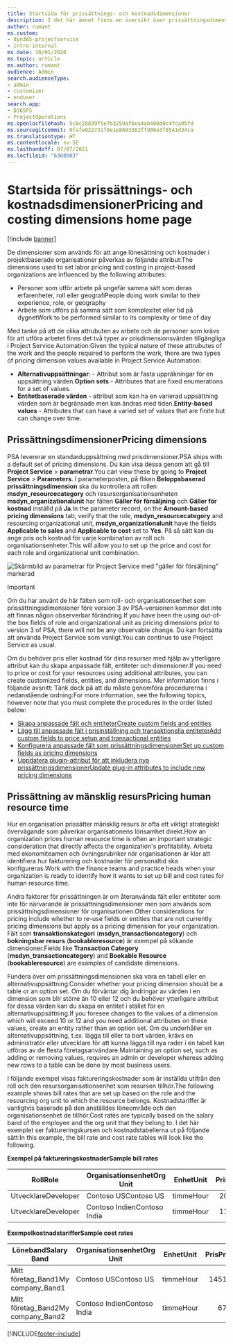 ```yaml
---
title: Startsida för prissättnings- och kostnadsdimensioner
description: I det här ämnet finns en översikt över prissättningsdimensioner.
author: rumant
ms.custom:
- dyn365-projectservice
- intro-internal
ms.date: 10/01/2020
ms.topic: article
ms.author: rumant
audience: Admin
search.audienceType:
- admin
- customizer
- enduser
search.app:
- D365PS
- ProjectOperations
ms.openlocfilehash: 5c8c28839f5e7b3259afbea4ab400d0c4fca95fd
ms.sourcegitcommit: 0fafe022731f0e1e8693382ff906e3f8541d34ca
ms.translationtype: HT
ms.contentlocale: sv-SE
ms.lasthandoff: 07/07/2021
ms.locfileid: "6368903"
---
```

# <a name="pricing-and-costing-dimensions-home-page"></a><span data-ttu-id="eb0f9-103">Startsida för prissättnings- och kostnadsdimensioner</span><span class="sxs-lookup"><span data-stu-id="eb0f9-103">Pricing and costing dimensions home page</span></span>

[!include [banner](../includes/psa-now-project-operations.md)]

<span data-ttu-id="eb0f9-104">De dimensioner som används för att ange lönesättning och kostnader i projektbaserade organisationer påverkas av följande attribut:</span><span class="sxs-lookup"><span data-stu-id="eb0f9-104">The dimensions used to set labor pricing and costing in project-based organizations are influenced by the following attributes:</span></span>

- <span data-ttu-id="eb0f9-105">Personer som utför arbete på ungefär samma sätt som deras erfarenheter, roll eller geografi</span><span class="sxs-lookup"><span data-stu-id="eb0f9-105">People doing work similar to their experience, role, or geography</span></span>
- <span data-ttu-id="eb0f9-106">Arbete som utförs på samma sätt som komplexitet eller tid på dygnet</span><span class="sxs-lookup"><span data-stu-id="eb0f9-106">Work to be performed similar to its complexity or time of day</span></span>

<span data-ttu-id="eb0f9-107">Med tanke på att de olika attrubuten av arbete och de personer som krävs för att utföra arbetet finns det två typer av prisdimensionsvärden tillgängliga i Project Service Automation:</span><span class="sxs-lookup"><span data-stu-id="eb0f9-107">Given the typical nature of these attrubutes of the work and the people required to perform the work, there are two types of pricing dimension values available in Project Service Automation:</span></span> 

- <span data-ttu-id="eb0f9-108">**Alternativuppsättningar**: - Attribut som är fasta uppräkningar för en uppsättning värden.</span><span class="sxs-lookup"><span data-stu-id="eb0f9-108">**Option sets** - Attributes that are fixed enumerations for a set of values.</span></span>
- <span data-ttu-id="eb0f9-109">**Entitetbaserade värden** - attribut som kan ha en varierad uppsättning värden som är begränsade men kan ändras med tiden.</span><span class="sxs-lookup"><span data-stu-id="eb0f9-109">**Entity-based values** - Attributes that can have a varied set of values that are finite but can change over time.</span></span>

## <a name="pricing-dimensions"></a><span data-ttu-id="eb0f9-110">Prissättningsdimensioner</span><span class="sxs-lookup"><span data-stu-id="eb0f9-110">Pricing dimensions</span></span>

<span data-ttu-id="eb0f9-111">PSA levererar en standarduppsättning med prisdimensioner.</span><span class="sxs-lookup"><span data-stu-id="eb0f9-111">PSA ships with a default set of pricing dimensions.</span></span> <span data-ttu-id="eb0f9-112">Du kan visa dessa genom att gå till **Project Service** > **parametrar**.</span><span class="sxs-lookup"><span data-stu-id="eb0f9-112">You can view these by going to **Project Service** > **Parameters**.</span></span> <span data-ttu-id="eb0f9-113">I parameterposten, på fliken **Beloppsbaserad prissättningsdimension** ska du kontrollera att rollen **msdyn_resourcecategory** och resursorganisationsenheten **msdyn_organizationalunit** har fälten **Gäller för försäljning** och **Gäller för kostnad** inställd på **Ja**.</span><span class="sxs-lookup"><span data-stu-id="eb0f9-113">In the parameter record, on the **Amount-based pricing dimensions** tab, verify that the role, **msdyn_resourcecategory** and resourcing organizational unit, **msdyn_organizationalunit** have the fields **Applicable to sales** and **Applicable to cost** set to **Yes**.</span></span> <span data-ttu-id="eb0f9-114">På så sätt kan du ange pris och kostnad för varje kombination av roll och organisationsenheter.</span><span class="sxs-lookup"><span data-stu-id="eb0f9-114">This will allow you to set up the price and cost for each role and organizational unit combination.</span></span>

![Skärmbild av parametrar för Project Service med "gäller för försäljning" markerad](media/PS-OOB-parameters.png)

> [!IMPORTANT]
> <span data-ttu-id="eb0f9-116">Om du har använt de här fälten som roll- och organisationsenhet som prissättningsdimensioner före version 3 av PSA-versionen kommer det inte att finnas någon observerbar förändring.</span><span class="sxs-lookup"><span data-stu-id="eb0f9-116">If you have been the using out-of-the box fields of role and organizational unit as pricing dimensions prior to version 3 of PSA, there will not be any observable change.</span></span> <span data-ttu-id="eb0f9-117">Du kan fortsätta att använda Project Service som vanligt.</span><span class="sxs-lookup"><span data-stu-id="eb0f9-117">You can continue to use Project Service as usual.</span></span> 

<span data-ttu-id="eb0f9-118">Om du behöver pris eller kostnad för dina resurser med hjälp av ytterligare attribut kan du skapa anpassade fält, entiteter och dimensioner.</span><span class="sxs-lookup"><span data-stu-id="eb0f9-118">If you need to price or cost for your resources using additional attributes, you can create customized fields, entities, and dimensions.</span></span> <span data-ttu-id="eb0f9-119">Mer information finns i följande avsnitt: Tänk dock på att du måste genomföra procedurerna i nedanstående ordning:</span><span class="sxs-lookup"><span data-stu-id="eb0f9-119">For more information, see the following topics, however note that you must complete the procedures in the order listed below:</span></span>

- [<span data-ttu-id="eb0f9-120">Skapa anpassade fält och entiteter</span><span class="sxs-lookup"><span data-stu-id="eb0f9-120">Create custom fields and entities</span></span>](create-custom-fields-entities.md)
- [<span data-ttu-id="eb0f9-121">Lägg till anpassade fält i prisinställning och transaktionella entiteter</span><span class="sxs-lookup"><span data-stu-id="eb0f9-121">Add custom fields to price setup and transactional entities</span></span>](field-references.md)
- [<span data-ttu-id="eb0f9-122">Konfigurera anpassade fält som prissättningsdimensioner</span><span class="sxs-lookup"><span data-stu-id="eb0f9-122">Set up custom fields as pricing dimensions</span></span>](set-up-pricing-dimensions.md)
- [<span data-ttu-id="eb0f9-123">Uppdatera plugin-attribut för att inkludera nya prissättningsdimensioner</span><span class="sxs-lookup"><span data-stu-id="eb0f9-123">Update plug-in attributes to include new pricing dimensions</span></span>](update-plug-in-attributes.md)

## <a name="pricing-human-resource-time"></a><span data-ttu-id="eb0f9-124">Prissättning av mänsklig resurs</span><span class="sxs-lookup"><span data-stu-id="eb0f9-124">Pricing human resource time</span></span>
<span data-ttu-id="eb0f9-125">Hur en organisation prissätter mänsklig resurs är ofta ett viktigt strategiskt övervägande som påverkar organisationens lönsamhet direkt.</span><span class="sxs-lookup"><span data-stu-id="eb0f9-125">How an organization prices human resource time is often an important strategic consideration that directly affects the organization's profitability.</span></span> <span data-ttu-id="eb0f9-126">Arbeta med ekonomiteamen och övningsrubriker när organisationen är klar att identifiera hur fakturering och kostnader för personaltid ska konfigureras.</span><span class="sxs-lookup"><span data-stu-id="eb0f9-126">Work with the finance teams and practice heads when your organization is ready to identify how it wants to set up bill and cost rates for human resource time.</span></span>

<span data-ttu-id="eb0f9-127">Andra faktorer för prissättningen är om återanvända fält eller entiteter som inte för närvarande är prissättningsdimensioner men som används som prissättningsdimensioner för organisationen.</span><span class="sxs-lookup"><span data-stu-id="eb0f9-127">Other considerations for pricing include whether to re-use fields or entities that are not currently pricing dimensions but apply as a pricing dimension for your organization.</span></span> <span data-ttu-id="eb0f9-128">Fält som **transaktionskategori** (**msdyn_transactioncategory**) och **bokningsbar resurs** (**bookableresource**) är exempel på sökande dimensioner.</span><span class="sxs-lookup"><span data-stu-id="eb0f9-128">Fields like **Transaction Category** (**msdyn_transactioncategory**) and **Bookable Resource** (**bookableresource**) are examples of candidate dimensions.</span></span> 

<span data-ttu-id="eb0f9-129">Fundera över om prissättningsdimensionen ska vara en tabell eller en alternativuppsättning.</span><span class="sxs-lookup"><span data-stu-id="eb0f9-129">Consider whether your pricing dimension should be a table or an option set.</span></span> <span data-ttu-id="eb0f9-130">Om du förväntar dig ändringar av värden i en dimension som blir större än 10 eller 12 och du behöver ytterligare attribut för dessa värden kan du skapa en entitet i stället för en alternativuppsättning.</span><span class="sxs-lookup"><span data-stu-id="eb0f9-130">If you foresee changes to the values of a dimension which will exceed 10 or 12 and you need additional attributes on these values, create an entity rather than an option set.</span></span> <span data-ttu-id="eb0f9-131">Om du underhåller en alternativuppsättning, t.ex. lägga till eller ta bort värden, krävs en administratör eller utvecklare för att kunna lägga till nya rader i en tabell kan utföras av de flesta företagsanvändare.</span><span class="sxs-lookup"><span data-stu-id="eb0f9-131">Maintaining an option set, such as adding or removing values, requires an admin or developer whereas adding new rows to a table can be done by most business users.</span></span>

<span data-ttu-id="eb0f9-132">I följande exempel visas faktureringskostnader som är inställda utifrån den roll och den resursorganisationsenhet som resursen tillhör.</span><span class="sxs-lookup"><span data-stu-id="eb0f9-132">The following example shows bill rates that are set up based on the role and the resourcing org unit to which the resource belongs.</span></span> <span data-ttu-id="eb0f9-133">Kostnadstariffer är vanligtvis baserade på den anställdes löneområde och den organisationsenhet de tillhör.</span><span class="sxs-lookup"><span data-stu-id="eb0f9-133">Cost rates are typically based on the salary band of the employee and the org unit that they belong to.</span></span> <span data-ttu-id="eb0f9-134">I det här exemplet ser faktureringskursen och kostnadstabellerna ut på följande sätt:</span><span class="sxs-lookup"><span data-stu-id="eb0f9-134">In this example, the bill rate and cost rate tables will look like the following.</span></span>

<span data-ttu-id="eb0f9-135">**Exempel på faktureringskostnader**</span><span class="sxs-lookup"><span data-stu-id="eb0f9-135">**Sample bill rates**</span></span>

| <span data-ttu-id="eb0f9-136">Roll</span><span class="sxs-lookup"><span data-stu-id="eb0f9-136">Role</span></span>        | <span data-ttu-id="eb0f9-137">Organisationsenhet</span><span class="sxs-lookup"><span data-stu-id="eb0f9-137">Org Unit</span></span>    |<span data-ttu-id="eb0f9-138">Enhet</span><span class="sxs-lookup"><span data-stu-id="eb0f9-138">Unit</span></span>      |<span data-ttu-id="eb0f9-139">Pris</span><span class="sxs-lookup"><span data-stu-id="eb0f9-139">Price</span></span>      |<span data-ttu-id="eb0f9-140">Valuta</span><span class="sxs-lookup"><span data-stu-id="eb0f9-140">Currency</span></span>  |
| ------------|-------------|----------|----------:|----------|
| <span data-ttu-id="eb0f9-141">Utvecklare</span><span class="sxs-lookup"><span data-stu-id="eb0f9-141">Developer</span></span>   | <span data-ttu-id="eb0f9-142">Contoso US</span><span class="sxs-lookup"><span data-stu-id="eb0f9-142">Contoso US</span></span>  |<span data-ttu-id="eb0f9-143">timme</span><span class="sxs-lookup"><span data-stu-id="eb0f9-143">Hour</span></span> | <span data-ttu-id="eb0f9-144">200</span><span class="sxs-lookup"><span data-stu-id="eb0f9-144">200</span></span>|<span data-ttu-id="eb0f9-145">USD</span><span class="sxs-lookup"><span data-stu-id="eb0f9-145">USD</span></span>     |
| <span data-ttu-id="eb0f9-146">Utvecklare</span><span class="sxs-lookup"><span data-stu-id="eb0f9-146">Developer</span></span>   | <span data-ttu-id="eb0f9-147">Contoso Indien</span><span class="sxs-lookup"><span data-stu-id="eb0f9-147">Contoso India</span></span> |<span data-ttu-id="eb0f9-148">timme</span><span class="sxs-lookup"><span data-stu-id="eb0f9-148">Hour</span></span>|   <span data-ttu-id="eb0f9-149">112</span><span class="sxs-lookup"><span data-stu-id="eb0f9-149">112</span></span>|<span data-ttu-id="eb0f9-150">USD</span><span class="sxs-lookup"><span data-stu-id="eb0f9-150">USD</span></span>     |


<span data-ttu-id="eb0f9-151">**Exempelkostnadstariffer**</span><span class="sxs-lookup"><span data-stu-id="eb0f9-151">**Sample cost rates**</span></span>

| <span data-ttu-id="eb0f9-152">Löneband</span><span class="sxs-lookup"><span data-stu-id="eb0f9-152">Salary Band</span></span>     | <span data-ttu-id="eb0f9-153">Organisationsenhet</span><span class="sxs-lookup"><span data-stu-id="eb0f9-153">Org Unit</span></span>    |<span data-ttu-id="eb0f9-154">Enhet</span><span class="sxs-lookup"><span data-stu-id="eb0f9-154">Unit</span></span>      |<span data-ttu-id="eb0f9-155">Pris</span><span class="sxs-lookup"><span data-stu-id="eb0f9-155">Price</span></span>      |<span data-ttu-id="eb0f9-156">Valuta</span><span class="sxs-lookup"><span data-stu-id="eb0f9-156">Currency</span></span>  |
| ----------------|-------------|----------|----------:|----------|
| <span data-ttu-id="eb0f9-157">Mitt företag_Band1</span><span class="sxs-lookup"><span data-stu-id="eb0f9-157">My company_Band1</span></span> | <span data-ttu-id="eb0f9-158">Contoso US</span><span class="sxs-lookup"><span data-stu-id="eb0f9-158">Contoso US</span></span>  |<span data-ttu-id="eb0f9-159">timme</span><span class="sxs-lookup"><span data-stu-id="eb0f9-159">Hour</span></span> | <span data-ttu-id="eb0f9-160">145</span><span class="sxs-lookup"><span data-stu-id="eb0f9-160">145</span></span>|<span data-ttu-id="eb0f9-161">USD</span><span class="sxs-lookup"><span data-stu-id="eb0f9-161">USD</span></span>     |
| <span data-ttu-id="eb0f9-162">Mitt företag_Band2</span><span class="sxs-lookup"><span data-stu-id="eb0f9-162">My company_Band2</span></span> | <span data-ttu-id="eb0f9-163">Contoso Indien</span><span class="sxs-lookup"><span data-stu-id="eb0f9-163">Contoso India</span></span> |<span data-ttu-id="eb0f9-164">timme</span><span class="sxs-lookup"><span data-stu-id="eb0f9-164">Hour</span></span>|   <span data-ttu-id="eb0f9-165">67</span><span class="sxs-lookup"><span data-stu-id="eb0f9-165">67</span></span>|<span data-ttu-id="eb0f9-166">USD</span><span class="sxs-lookup"><span data-stu-id="eb0f9-166">USD</span></span>     |


[!INCLUDE[footer-include](../includes/footer-banner.md)]